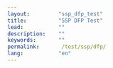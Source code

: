 ```yaml
---
layout:         "ssp_dfp_test"
title:          "SSP DFP Test"
lead:           ""
description:    ""
keywords:       ""
permalink:       /test/ssp/dfp/
lang:           "en"
---
```

